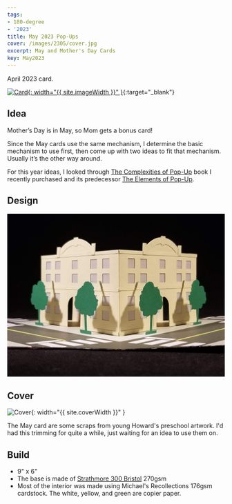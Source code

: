 ```yaml
---
tags:
- 180-degree
- '2023'
title: May 2023 Pop-Ups
cover: /images/2305/cover.jpg
excerpt: May and Mother's Day Cards
key: May2023
---
```

April 2023 card.

[![Card]({{site.baseurl}}/images/2305/popup.gif){: width="{{ site.imageWidth }}" }](/images/2305/popup.gif "Click to replay in a new tab"){:target="_blank"}

## Idea

Mother’s Day is in May, so Mom gets a bonus card!

Since the May cards use the same mechanism, I determine the basic mechanism to use first, then come up with two ideas to fit that mechanism. Usually it’s the other way around.

For this year ideas, I looked through [The Complexities of Pop-Up](books.html#the-complexities-of-pop-up) book I recently purchased and its predecessor [The Elements of Pop-Up](books.html#the-elements-of-pop-up).

## Design

![front](/images/2305/front.jpg)

## Cover

![Cover]({{site.baseurl}}{{page.cover}}){: width="{{ site.coverWidth }}" }

The May card are some scraps from young Howard's preschool artwork. I'd had this trimming for quite a while, just waiting for an idea to use them on.

## Build

- 9" x 6"
- The base is made of [Strathmore 300 Bristol](/supplies.html#strathmore-300-bristol) 270gsm
- Most of the interior was made using Michael's Recollections 176gsm cardstock. The white, yellow, and green are copier paper.
